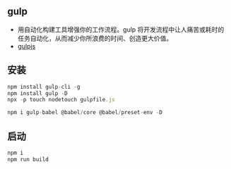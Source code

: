 ## gulp
- 用自动化构建工具增强你的工作流程。gulp 将开发流程中让人痛苦或耗时的任务自动化，从而减少你所浪费的时间、创造更大价值。
- [gulpjs](https://www.gulpjs.com.cn/)

## 安装
```js
npm install gulp-cli -g
npm install gulp -D
npx -p touch nodetouch gulpfile.js

npm i gulp-babel @babel/core @babel/preset-env -D
```

## 启动
```js
npm i 
npm run build
```